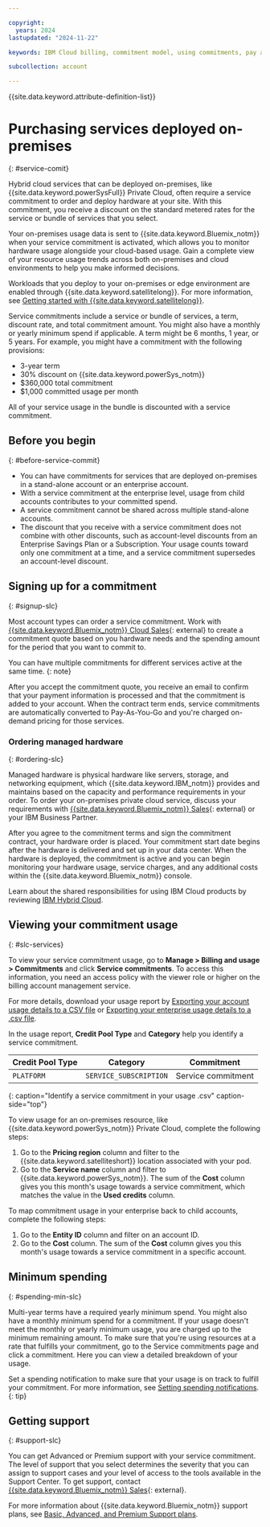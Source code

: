 ```yaml
---

copyright:
  years: 2024
lastupdated: "2024-11-22"

keywords: IBM Cloud billing, commitment model, using commitments, pay as you go with committed use, enterprise savings plan

subcollection: account

---
```


{{site.data.keyword.attribute-definition-list}}



# Purchasing services deployed on-premises
{: #service-comit}

Hybrid cloud services that can be deployed on-premises, like {{site.data.keyword.powerSysFull}} Private Cloud, often require a service commitment to order and deploy hardware at your site. With this commitment, you receive a discount on the standard metered rates for the service or bundle of services that you select.

Your on-premises usage data is sent to {{site.data.keyword.Bluemix_notm}} when your service commitment is activated, which allows you to monitor hardware usage alongside your cloud-based usage. Gain a complete view of your resource usage trends across both on-premises and cloud environments to help you make informed decisions.

Workloads that you deploy to your on-premises or edge environment are enabled through {{site.data.keyword.satellitelong}}. For more information, see [Getting started with {{site.data.keyword.satellitelong}}](/docs/satellite?topic=satellite-getting-started).

Service commitments include a service or bundle of services, a term, discount rate, and total commitment amount. You might also have a monthly or yearly minimum spend if applicable. A term might be 6 months, 1 year, or 5 years. For example, you might have a commitment with the following provisions:
- 3-year term
- 30% discount on {{site.data.keyword.powerSys_notm}}
- $360,000 total commitment
- $1,000 committed usage per month

All of your service usage in the bundle is discounted with a service commitment.

## Before you begin
{: #before-service-commit}

- You can have commitments for services that are deployed on-premises in a stand-alone account or an enterprise account.
- With a service commitment at the enterprise level, usage from child accounts contributes to your committed spend.
- A service commitment cannot be shared across multiple stand-alone accounts.
- The discount that you receive with a service commitment does not combine with other discounts, such as account-level discounts from an Enterprise Savings Plan or a Subscription. Your usage counts toward only one commitment at a time, and a service commitment supersedes an account-level discount.

## Signing up for a commitment
{: #signup-slc}

Most account types can order a service commitment. Work with [{{site.data.keyword.Bluemix_notm}} Cloud Sales](https://www.ibm.com/cloud?contactmodule){: external} to create a commitment quote based on you hardware needs and the spending amount for the period that you want to commit to.

You can have multiple commitments for different services active at the same time.
{: note}

After you accept the commitment quote, you receive an email to confirm that your payment information is processed and that the commitment is added to your account. When the contract term ends, service commitments are automatically converted to Pay-As-You-Go and you're charged on-demand pricing for those services.

### Ordering managed hardware
{: #ordering-slc}

Managed hardware is physical hardware like servers, storage, and networking equipment, which {{site.data.keyword.IBM_notm}} provides and maintains based on the capacity and performance requirements in your order. To order your on-premises private cloud service, discuss your requirements with [{{site.data.keyword.Bluemix_notm}} Sales](https://www.ibm.com/cloud?contactmodule){: external} or your IBM Business Partner.

After you agree to the commitment terms and sign the commitment contract, your hardware order is placed. Your commitment start date begins after the hardware is delivered and set up in your data center. When the hardware is deployed, the commitment is active and you can begin monitoring your hardware usage, service charges, and any additional costs within the {{site.data.keyword.Bluemix_notm}} console.

Learn about the shared responsibilities for using IBM Cloud products by reviewing [IBM Hybrid Cloud](/docs/overview?topic=overview-shared-responsibilities#hybrid-responsibilities).

## Viewing your commitment usage
{: #slc-services}

To view your service commitment usage, go to **Manage > Billing and usage > Commitments** and click **Service commitments**. To access this information, you need an access policy with the viewer role or higher on the billing account management service.

For more details, download your usage report by [Exporting your account usage details to a CSV file](/docs/account?topic=account-viewingusage&interface=ui#export-csv) or [Exporting your enterprise usage details to a .csv file](/docs/enterprise-management?topic=enterprise-management-enterprise-usage&interface=ui#export-enterprise-csv).

In the usage report, **Credit Pool Type** and **Category** help you identify a service commitment.

| Credit Pool Type | Category               | Commitment |
|-------------------|------------------------|------------|
| `PLATFORM`       | `SERVICE_SUBSCRIPTION` | Service commitment |
{: caption="Identify a service commitment in your usage .csv" caption-side="top"}

To view usage for an on-premises resource, like {{site.data.keyword.powerSys_notm}} Private Cloud, complete the following steps:
1. Go to the **Pricing region** column and filter to the {{site.data.keyword.satelliteshort}} location associated with your pod.
1. Go to the **Service name** column and filter to {{site.data.keyword.powerSys_notm}}. The sum of the **Cost** column gives you this month's usage towards a service commitment, which matches the value in the **Used credits** column.

To map commitment usage in your enterprise back to child accounts, complete the following steps:
1. Go to the **Entity ID** column and filter on an account ID.
1. Go to the **Cost** column. The sum of the **Cost** column gives you this month's usage towards a service commitment in a specific account.

## Minimum spending
{: #spending-min-slc}

Multi-year terms have a required yearly minimum spend. You might also have a monthly minimum spend for a commitment. If your usage doesn't meet the monthly or yearly minimum usage, you are charged up to the minimum remaining amount. To make sure that you're using resources at a rate that fulfills your commitment, go to the Service commitments page and click a commitment. Here you can view a detailed breakdown of your usage.

Set a spending notification to make sure that your usage is on track to fulfill your commitment. For more information, see [Setting spending notifications](/docs/account?topic=account-spending).
{: tip}

## Getting support
{: #support-slc}

You can get Advanced or Premium support with your service commitment. The level of support that you select determines the severity that you can assign to support cases and your level of access to the tools available in the Support Center. To get support, contact [{{site.data.keyword.Bluemix_notm}} Sales](https://www.ibm.com/cloud?contactmodule){: external}.

For more information about {{site.data.keyword.Bluemix_notm}} support plans, see [Basic, Advanced, and Premium Support plans](/docs/account?topic=account-support-plans).
